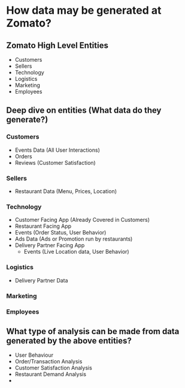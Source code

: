 # How data may be generated at Zomato?

## Zomato High Level Entities
- Customers
- Sellers
- Technology
- Logistics
- Marketing
- Employees

## Deep dive on entities (What data do they generate?)

### Customers
- Events Data (All User Interactions)
- Orders
- Reviews (Customer Satisfaction)

### Sellers
- Restaurant Data (Menu, Prices, Location)

### Technology
- Customer Facing App (Already Covered in Customers)
- Restaurant Facing App
- Events (Order Status, User Behavior)
- Ads Data (Ads or Promotion run by restaurants)
- Delivery Partner Facing App
  - Events (Live Location data, User Behavior)

### Logistics
- Delivery Partner Data

### Marketing
### Employees

## What type of analysis can be made from data generated by the above entities?
- User Behaviour
- Order/Transaction Analysis
- Customer Satisfaction Analysis
- Restaurant Demand Analysis
- 
